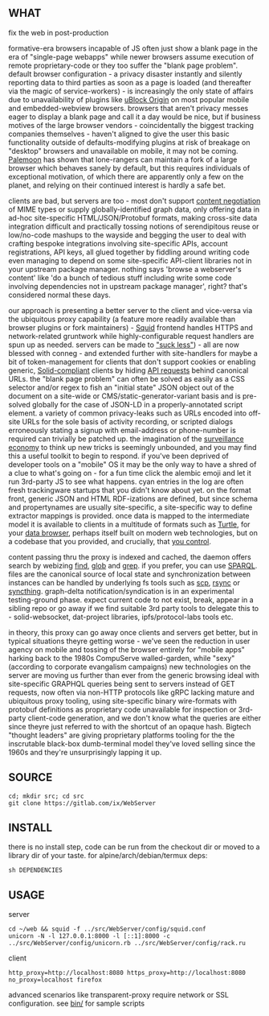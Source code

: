 ## WHAT

fix the web in post-production

formative-era browsers incapable of JS often just show a blank page in the era of "single-page webapps" while newer browsers assume execution of remote proprietary-code or they too suffer the "blank page problem". default browser configuration - a privacy disaster instantly and silently reporting data to third parties as soon as a page is loaded (and thereafter via the magic of service-workers) - is increasingly the only state of affairs due to unavailability of plugins like [uBlock Origin](https://github.com/gorhill/uBlock) on most popular mobile and embedded-webview browsers. browsers that aren't privacy messes eager to display a blank page and call it a day would be nice, but if business motives of the large browser vendors - coincidentally the biggest tracking companies themselves - haven't aligned to give the user this basic functionality outside of defaults-modifying plugins at risk of breakage on "desktop" browsers and unavailable on mobile, it may not be coming. [Palemoon](https://forum.palemoon.org/) has shown that lone-rangers can maintain a fork of a large browser which behaves sanely by default, but this requires individuals of exceptional motivation, of which there are apparently only a few on the planet, and relying on their continued interest is hardly a safe bet.

clients are bad, but servers are too - most don't support [content negotiation](https://www.w3.org/DesignIssues/Conneg) of MIME types or supply globally-identified graph data, only offering data in ad-hoc site-specific HTML/JSON/Protobuf formats, making cross-site data integration difficult and practically tossing notions of serendipitous reuse or low/no-code mashups to the wayside and begging the user to deal with crafting bespoke integrations involving site-specific APIs, account registrations, API keys, all glued together by fiddling around writing code even managing to depend on some site-specific API-client libraries not in your upstream package manager. nothing says 'browse a webserver's content' like 'do a bunch of tedious stuff including write some code involving dependencies not in upstream package manager', right? that's considered normal these days.

our approach is presenting a better server to the client and vice-versa via the ubiquitous proxy capability (a feature more readily available than browser plugins or fork maintainers) - [Squid](http://www.squid-cache.org/) frontend handles HTTPS and network-related gruntwork while highly-configurable request handlers are spun up as needed. servers can be made to ["suck less"](http://suckless.org/philosophy/)) - all are now blessed with conneg - and extended further with site-handlers for maybe a bit of token-management for clients that don't support cookies or enabling generic, [Solid-compliant](https://gitter.im/solid/specification) clients by hiding [API requests](https://ruben.verborgh.org/blog/2013/11/29/the-lie-of-the-api/) behind canonical URLs. the "blank page problem" can often be solved as easily as a CSS selector and/or regex to fish an "initial state" JSON object out of the document on a site-wide or CMS/static-generator-variant basis and is pre-solved globally for the case of JSON-LD in a properly-annotated script element. a variety of common privacy-leaks such as URLs encoded into off-site URLs for the sole basis of activity recording, or scripted dialogs erroneously stating a signup with email-address or phone-number is required can trivially be patched up. the imagination of the [surveillance economy](https://news.harvard.edu/gazette/story/2019/03/harvard-professor-says-surveillance-capitalism-is-undermining-democracy/) to think up new tricks is seemingly unbounded, and you may find this a useful toolkit to begin to respond. if you've been deprived of developer tools on a "mobile" OS it may be the only way to have a shred of a clue to what's going on - for a fun time click the alembic emoji and let it run 3rd-party JS to see what happens. cyan entries in the log are often fresh trackingware startups that you didn't know about yet. on the format front, generic JSON and HTML RDF-izations are defined, but since schema and propertynames are usually site-specific, a site-specific way to define extractor mappings is provided. once data is mapped to the intermediate model it is available to clients in a multitude of formats such as [Turtle](https://en.wikipedia.org/wiki/Turtle_(syntax)), for your [data browser](https://github.com/solid/data-kitchen), perhaps itself built on modern web technologies, but on a codebase that you provided, and crucially, that [you control](https://www.gnu.org/philosophy/keep-control-of-your-computing.en.html#content).

content passing thru the proxy is indexed and cached, the daemon offers search by webizing [find](https://www.gnu.org/software/findutils/manual/html_mono/find.html), [glob](https://en.wikipedia.org/wiki/Glob_(programming)) and [grep](https://www.gnu.org/software/grep/manual/grep.html). if you prefer, you can use [SPARQL](https://github.com/ruby-rdf/sparql). files are the canonical source of local state and synchronization between instances can be handled by underlying fs tools such as [scp](https://github.com/openssh/openssh-portable/blob/master/scp.c), [rsync](https://wiki.archlinux.org/index.php/Rsync) or [syncthing](https://syncthing.net/). graph-delta notification/syndication is in an experimental testing-ground phase. expect current code to not exist, break, appear in a sibling repo or go away if we find suitable 3rd party tools to delegate this to - solid-websocket, dat-project libraries, ipfs/protocol-labs tools etc. 

in theory, this proxy can go away once clients and servers get better, but in typical situations theyre getting worse - we've seen the reduction in user agency on mobile and tossing of the browser entirely for "mobile apps" harking back to the 1980s CompuServe walled-garden, while "sexy" (according to corporate evangalism campaigns) new technologies on the server are moving us further than ever from the generic browsing ideal with site-specific GRAPHQL queries being sent to servers instead of GET requests, now often via non-HTTP protocols like gRPC lacking mature and ubiquitous proxy tooling, using site-specific binary wire-formats with protobuf definitions as proprietary code unavailable for inspection or 3rd-party client-code generation, and we don't know what the queries are either since theyre just referred to with the shortcut of an opaque hash. Bigtech "thought leaders" are giving proprietary platforms tooling for the the inscrutable black-box dumb-terminal model they've loved selling since the 1960s and they're unsurprisingly lapping it up.

## SOURCE
    cd; mkdir src; cd src
    git clone https://gitlab.com/ix/WebServer

## INSTALL

there is no install step, code can be run from the checkout dir or moved to a library dir of your taste. for alpine/arch/debian/termux deps:

    sh DEPENDENCIES

## USAGE

server

    cd ~/web && squid -f ../src/WebServer/config/squid.conf
    unicorn -N -l 127.0.0.1:8000 -l [::1]:8000 -c ../src/WebServer/config/unicorn.rb ../src/WebServer/config/rack.ru

client

    http_proxy=http://localhost:8080 https_proxy=http://localhost:8080 no_proxy=localhost firefox

advanced scenarios like transparent-proxy require network or SSL configuration. see [bin/](bin/) for sample scripts
